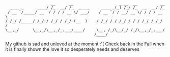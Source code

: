 
```
                    __      __                    _ __  __          __  
  ____ _      ____/ /_  __/ /_  _____     ____ _(_) /_/ /_  __  __/ /_ 
 / __ `/_____/ __  / / / / __ \/ ___/    / __ `/ / __/ __ \/ / / / __ \
/ /_/ /_____/ /_/ / /_/ / /_/ (__  )    / /_/ / / /_/ / / / /_/ / /_/ /
\__,_/      \__,_/\__,_/_.___/____/     \__, /_/\__/_/ /_/\__,_/_.___/ 
                                       /____/                                   
```

My github is sad and unloved at the moment :'( Check back in the Fall when it is finally shown the love it so desperately needs and deserves
